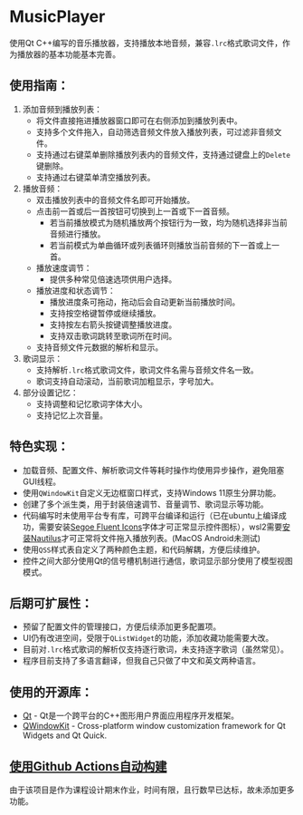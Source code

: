 # MusicPlayer

使用Qt C++编写的音乐播放器，支持播放本地音频，兼容`.lrc`格式歌词文件，作为播放器的基本功能基本完善。

## 使用指南：

1. 添加音频到播放列表：
    - 将文件直接拖进播放器窗口即可在右侧添加到播放列表中。
    - 支持多个文件拖入，自动筛选音频文件放入播放列表，可过滤非音频文件。
    - 支持通过右键菜单删除播放列表内的音频文件，支持通过键盘上的`Delete`键删除。
    - 支持通过右键菜单清空播放列表。
2. 播放音频：
    - 双击播放列表中的音频文件名即可开始播放。
    - 点击前一首或后一首按钮可切换到上一首或下一首音频。
        - 若当前播放模式为随机播放两个按钮行为一致，均为随机选择非当前音频进行播放。
        - 若当前模式为单曲循环或列表循环则播放当前音频的下一首或上一首。
    - 播放速度调节：
        - 提供多种常见倍速选项供用户选择。
    - 播放进度和状态调节：
        - 播放进度条可拖动，拖动后会自动更新当前播放时间。
        - 支持按空格键暂停或继续播放。
        - 支持按左右箭头按键调整播放进度。
        - 支持双击歌词跳转至歌词所在时间。
    - 支持音频文件元数据的解析和显示。
3. 歌词显示：
    - 支持解析`.lrc`格式歌词文件，歌词文件名需与音频文件名一致。
    - 歌词支持自动滚动，当前歌词加粗显示，字号加大。
4. 部分设置记忆：
    - 支持调整和记忆歌词字体大小。
    - 支持记忆上次音量。

## 特色实现：
- 加载音频、配置文件、解析歌词文件等耗时操作均使用异步操作，避免阻塞GUI线程。
- 使用`QWindowKit`自定义无边框窗口样式，支持Windows 11原生分屏功能。
- 创建了多个派生类，用于封装倍速调节、音量调节、歌词显示等功能。
- 代码编写时未使用平台专有库，可跨平台编译和运行（已在ubuntu上编译成功，需要安装[Segoe Fluent Icons](https://learn.microsoft.com/zh-cn/windows/apps/design/downloads/#fonts)字体才可正常显示控件图标），wsl2需要[安装Nautilus](https://learn.microsoft.com/zh-cn/windows/wsl/tutorials/gui-apps)才可正常将文件拖入播放列表。(MacOS Android未测试)
- 使用`QSS`样式表自定义了两种颜色主题，和代码解耦，方便后续维护。
- 控件之间大部分使用Qt的信号槽机制进行通信，歌词显示部分使用了模型视图模式。

## 后期可扩展性：
- 预留了配置文件的管理接口，方便后续添加更多配置项。
- UI仍有改进空间，受限于`QListWidget`的功能，添加收藏功能需要大改。
- 目前对`.lrc`格式歌词的解析仅支持逐行歌词，未支持逐字歌词（虽然常见）。
- 程序目前支持了多语言翻译，但我自己只做了中文和英文两种语言。

## 使用的开源库：
- [Qt](https://www.qt.io/) - Qt是一个跨平台的C++图形用户界面应用程序开发框架。
- [QWindowKit](https://github.com/stdware/qwindowkit) - Cross-platform window customization framework for Qt Widgets and Qt Quick.

## [使用Github Actions自动构建](https://github.com/SHM-white/MusicPlayer/actions)

由于该项目是作为课程设计期末作业，时间有限，且行数早已达标，故未添加更多功能。